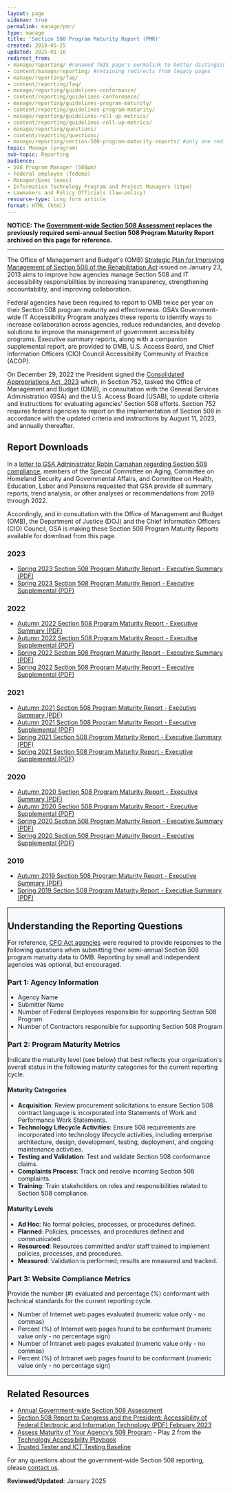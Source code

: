 ```yaml
---
layout: page
sidenav: true
permalink: manage/pmr/
type: manage
title: 'Section 508 Program Maturity Report (PMR)'
created: 2018-05-25
updated: 2025-01-16
redirect_from:
- manage/reporting/ #renamed THIS page's permalink to better distingish between Annual Section 508 Assessment
- content/manage/reporting/ #retaining redirects from legacy pages
- manage/reporting/faq/
- content/reporting/faq/
- manage/reporting/guidelines-conformance/
- content/reporting/guidelines-conformance/
- manage/reporting/guidelines-program-maturity/
- content/reporting/guidelines-program-maturity/
- manage/reporting/guidelines-roll-up-metrics/
- content/reporting/guidelines-roll-up-metrics/
- manage/reporting/questions/
- content/reporting/questions/
- manage/reporting/section-508-program-maturity-reports/ #only one redirect for this page, as there is no legacy page
topic: Manage (program)
sub-topic: Reporting
audience:
- 508 Program Manager (508pm)
- Federal employee (fedemp)
- Manager/Exec (exec)
- Information Technology Program and Project Managers (itpm)
- Lawmakers and Policy Officials (law-policy)
resource-type: Long form article
format: HTML (html)
---
```


**NOTICE: The [Government-wide Section 508 Assessment]({{site.baseurl}}/manage/section-508-assessment/) replaces the previously required semi-annual Section 508 Program Maturity Report archived on this page for reference.**

---

The Office of Management and Budget's (OMB) <a href="https://obamawhitehouse.archives.gov/sites/default/files/omb/procurement/memo/strategic-plan-508-compliance.pdf" target="_blank" target="_blank" class="usa-link--external">Strategic Plan for Improving Management of Section 508 of the Rehabilitation Act</a> issued on January 23, 2013 aims to improve how agencies manage Section 508 and IT accessibility responsibilities by increasing transparency, strengthening accountability, and improving collaboration.

Federal agencies have been required to report to OMB twice per year on their Section 508 program maturity and effectiveness. GSA’s Government-wide IT Accessibility Program analyzes these reports to identify ways to increase collaboration across agencies, reduce redundancies, and develop solutions to improve the management of government accessibility programs. Executive summary reports, along with a companion supplemental report, are provided to OMB, U.S. Access Board, and Chief Information Officers (CIO) Council Accessibility Community of Practice (ACOP).

On December 29, 2022 the President signed the <a href="https://www.appropriations.senate.gov/imo/media/doc/JRQ121922.PDF#page=651" target="_blank">Consolidated Appropriations Act, 2023</a> which, in Section 752, tasked the Office of Management and Budget (OMB), in consultation with the General Services Administration (GSA) and the U.S. Access Board (USAB), to update criteria and instructions for evaluating agencies’ Section 508 efforts.  Section 752 requires federal agencies to report on the implementation of Section 508 in accordance with the updated criteria and instructions by August 11, 2023, and annually thereafter.

## Report Downloads
In a <a href="https://www.aging.senate.gov/imo/media/doc/letter_to_gsa_administrator_robin_carnahan_re_section_508_compliance.pdf" target="_blank" target="_blank" class="usa-link--external">letter to GSA Administrator Robin Carnahan regarding Section 508 compliance</a>, members of the Special Committee on Aging, Committee on Homeland Security and Governmental Affairs, and Committee on Health, Education, Labor and Pensions requested that GSA provide all summary reports, trend analysis, or other analyses or recommendations from 2019 through 2022.

Accordingly, and in consultation with the Office of Management and Budget (OMB), the Department of Justice (DOJ) and the Chief Information Officers (CIO) Council, GSA is making these Section 508 Program Maturity Reports available for download from this page.

### 2023
* <a href="https://training.section508.gov/assets/files/reports/2019-2023/2023%20Spring%20Section%20508%20Program%20Maturity%20Report%20-%20Executive%20Summary.pdf" target="_blank" target="_blank" class="usa-link--external">Spring 2023 Section 508 Program Maturity Report - Executive Summary (PDF)</a>
* <a href="https://training.section508.gov/assets/files/reports/2019-2023/2023%20Spring%20Section%20508%20Program%20Maturity%20Report%20-%20Executive%20Supplemental.pdf" target="_blank" target="_blank" class="usa-link--external">Spring 2023 Section 508 Program Maturity Report - Executive Supplemental (PDF)</a>

### 2022
* <a href="https://training.section508.gov/assets/files/reports/2019-2023/2022%20Autumn%20Section%20508%20Program%20Maturity%20Report%20-%20Executive%20Summary.pdf" target="_blank" target="_blank" class="usa-link--external">Autumn 2022 Section 508 Program Maturity Report - Executive Summary (PDF)</a>
* <a href="https://training.section508.gov/assets/files/reports/2019-2023/2022%20Autumn%20Section%20508%20Program%20Maturity%20Report%20-%20Executive%20Supplemental.pdf" target="_blank" target="_blank" class="usa-link--external">Autumn 2022 Section 508 Program Maturity Report - Executive Supplemental (PDF)</a>
* <a href="https://training.section508.gov/assets/files/reports/2019-2023/2022%20Spring%20Section%20508%20Program%20Maturity%20Report%20-%20Executive%20Summary.pdf" target="_blank" target="_blank" class="usa-link--external">Spring 2022 Section 508 Program Maturity Report - Executive Summary (PDF)</a>
* <a href="https://training.section508.gov/assets/files/reports/2019-2023/2022%20Spring%20Section%20508%20Program%20Maturity%20Report%20-%20Executive%20Supplemental.pdf" target="_blank" target="_blank" class="usa-link--external">Spring 2022 Section 508 Program Maturity Report - Executive Supplemental (PDF)</a>

### 2021
* <a href="https://training.section508.gov/assets/files/reports/2019-2023/2021%20Autumn%20Section%20508%20Program%20Maturity%20Report%20-%20Executive%20Summary.pdf" target="_blank" target="_blank" class="usa-link--external">Autumn 2021 Section 508 Program Maturity Report - Executive Summary (PDF)</a>
* <a href="https://training.section508.gov/assets/files/reports/2019-2023/2021%20Autumn%20section%20508%20Program%20Maturity%20Report%20-%20Executive%20Supplemental.pdf" target="_blank" target="_blank" class="usa-link--external">Autumn 2021 Section 508 Program Maturity Report - Executive Supplemental (PDF)</a>
* <a href="https://training.section508.gov/assets/files/reports/2019-2023/2021%20Spring%20Section%20508%20Program%20Maturity%20Report%20-%20Executive%20Summary.pdf" target="_blank" target="_blank" class="usa-link--external">Spring 2021 Section 508 Program Maturity Report - Executive Summary (PDF)</a>
* <a href="https://training.section508.gov/assets/files/reports/2019-2023/2021%20Spring%20Section%20508%20Program%20Maturity%20Report%20-%20Executive%20Supplemental.pdf" target="_blank" target="_blank" class="usa-link--external">Spring 2021 Section 508 Program Maturity Report - Executive Supplemental (PDF)</a>

### 2020
* <a href="https://training.section508.gov/assets/files/reports/2019-2023/2020%20Autumn%20Section%20508%20Program%20Maturity%20Report%20-%20Executive%20Summary.pdf" target="_blank" target="_blank" class="usa-link--external">Autumn 2020 Section 508 Program Maturity Report - Executive Summary (PDF)</a>
* <a href="https://training.section508.gov/assets/files/reports/2019-2023/2020%20Autumn%20Section%20508%20Program%20Maturity%20Report%20-%20Executive%20Supplemental.pdf" target="_blank" target="_blank" class="usa-link--external">Autumn 2020 Section 508 Program Maturity Report - Executive Supplemental (PDF)</a>
* <a href="https://training.section508.gov/assets/files/reports/2019-2023/2020%20Spring%20Section%20508%20Program%20Maturity%20Report%20-%20Executive%20Summary.pdf" target="_blank" target="_blank" class="usa-link--external">Spring 2020 Section 508 Program Maturity Report - Executive Summary (PDF)</a>
* <a href="https://training.section508.gov/assets/files/reports/2019-2023/2020%20Spring%20Section%20508%20Program%20Maturity%20Report%20-%20Executive%20Supplemental.pdf" target="_blank" target="_blank" class="usa-link--external">Spring 2020 Section 508 Program Maturity Report - Executive Supplemental (PDF)</a>

### 2019
* <a href="https://training.section508.gov/assets/files/reports/2019-2023/2019%20Autumn%20Section%20508%20Program%20Maturity%20Report%20-%20Executive%20Summary.pdf" target="_blank" target="_blank" class="usa-link--external">Autumn 2019 Section 508 Program Maturity Report - Executive Summary (PDF)</a>
* <a href="https://training.section508.gov/assets/files/reports/2019-2023/2019%20Spring%20Section%20508%20Program%20Maturity%20Report%20-%20Executive%20Summary.pdf" target="_blank" target="_blank" class="usa-link--external">Spring 2019 Section 508 Program Maturity Report - Executive Summary (PDF)</a>

<div style="width: 100%; border: 1px solid black; background-color: #f5f9fc;" class="border-base radius-lg padding-1">
<h2><strong>Understanding the Reporting Questions</strong></h2>

<p>For reference, <a href="{{site.baseurl}}/content/glossary#agency">CFO Act agencies</a> were required to provide responses to the following questions when submitting their semi-annual Section 508 program maturity data to OMB. Reporting by small and independent agencies was optional, but encouraged.</p>

<h3><strong>Part 1: Agency Information</strong></h3>
<ul>
  <li>Agency Name</li>
  <li>Submitter Name</li>
  <li>Number of Federal Employees responsible for supporting Section 508 Program</li>
  <li>Number of Contractors responsible for supporting Section 508 Program</li>
</ul>

<h3><strong>Part 2: Program Maturity Metrics</strong></h3>
<p>Indicate the maturity level (see below) that best reflects your organization's overall status in the following maturity categories for the current reporting cycle.</p>

<h4><strong>Maturity Categories</strong></h4>
<ul>
  <li><strong>Acquisition</strong>: Review procurement solicitations to ensure Section 508 contract language is incorporated into Statements of Work and Performance Work Statements.</li>
  <li><strong>Technology Lifecycle Activities</strong>: Ensure 508 requirements are incorporated into technology lifecycle activities, including enterprise architecture, design, development, testing, deployment, and ongoing maintenance activities.</li>
  <li><strong>Testing and Validation</strong>: Test and validate Section 508 conformance claims.</li>
  <li><strong>Complaints Process</strong>: Track and resolve incoming Section 508 complaints.</li>
  <li><strong>Training</strong>: Train stakeholders on roles and responsibilities related to Section 508 compliance.</li>
</ul>

<h4><strong>Maturity Levels</strong></h4>
<ul>
  <li><strong>Ad Hoc</strong>: No formal policies, processes, or procedures defined.</li>
  <li><strong>Planned</strong>: Policies, processes, and procedures defined and communicated.</li>
  <li><strong>Resourced</strong>: Resources committed and/or staff trained to implement policies, processes, and procedures.</li>
  <li><strong>Measured</strong>: Validation is performed; results are measured and tracked.</li>
</ul>

<h3><strong>Part 3: Website Compliance Metrics</strong></h3>
<p>Provide the number (#) evaluated and percentage (%) conformant with technical standards for the current reporting cycle.</p>
<ul>
  <li>Number of Internet web pages evaluated (numeric value only - no commas)</li>
  <li>Percent (%) of Internet web pages found to be conformant (numeric value only - no percentage sign)</li>
  <li>Number of Intranet web pages evaluated (numeric value only - no commas)</li>
  <li>Percent (%) of Intranet web pages found to be conformant (numeric value only - no percentage sign)</li>
</ul>
</div>

## Related Resources
  * [Annual Government-wide Section 508 Assessment]({{site.baseurl}}/manage/section-508-assessment/)
  * <a href="https://www.justice.gov/crt/page/file/1569331/download" target="_blank">Section 508 Report to Congress and the President: Accessibility of Federal Electronic and Information Technology (PDF) February 2023</a>
  * [Assess Maturity of Your Agency’s 508 Program](https://www.section508.gov/tools/playbooks/technology-accessibility-playbook-intro/play02) - Play 2 from the [Technology Accessibility Playbook](/tools/playbooks/technology-accessibility-playbook-intro)
  * [Trusted Tester and ICT Testing Baseline](https://www.section508.gov/test/trusted-tester/)

For any questions about the government-wide Section 508 reporting, please [contact us]({{site.baseurl}}/contact-us/).

**Reviewed/Updated**: January 2025